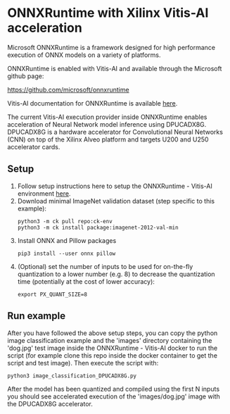 # ONNXRuntime with Xilinx Vitis-AI acceleration

Microsoft ONNXRuntime is a framework designed for high performance execution of ONNX models on a variety of platforms.

ONNXRuntime is enabled with Vitis-AI and available through the Microsoft github page:

https://github.com/microsoft/onnxruntime

Vitis-AI documentation for ONNXRuntime is available [here](https://github.com/microsoft/onnxruntime/blob/master/docs/execution_providers/Vitis-AI-ExecutionProvider.md).

The current Vitis-AI execution provider inside ONNXRuntime enables acceleration of Neural Network model inference using DPUCADX8G. DPUCADX8G is a hardware accelerator for Convolutional Neural Networks (CNN) on top of the Xilinx Alveo platform and targets U200 and U250 accelerator cards.

## Setup

1. Follow setup instructions here to setup the ONNXRuntime - Vitis-AI environment [here](https://github.com/microsoft/onnxruntime/blob/master/docs/execution_providers/Vitis-AI-ExecutionProvider.md).
2. Download minimal ImageNet validation dataset (step specific to this example):
   ```
   python3 -m ck pull repo:ck-env
   python3 -m ck install package:imagenet-2012-val-min
   ```
3. Install ONNX and Pillow packages
   ```
   pip3 install --user onnx pillow
   ```
4. (Optional) set the number of inputs to be used for on-the-fly quantization to a lower number (e.g. 8) to decrease the quantization time (potentially at the cost of lower accuracy):
   ```
   export PX_QUANT_SIZE=8
   ```

## Run example

After you have followed the above setup steps, you can copy the python image classification example and the 'images' directory containing the 'dog.jpg' test image inside the ONNXRuntime - Vitis-AI docker to run the script (for example clone this repo inside the docker container to get the script and test image). Then execute the script with:

```
python3 image_classification_DPUCADX8G.py
```

After the model has been quantized and compiled using the first N inputs you should see accelerated execution of the 'images/dog.jpg' image with the DPUCADX8G accelerator.

